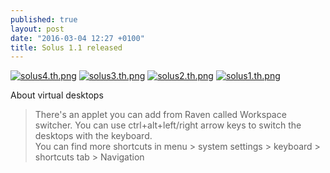 ```yaml
---
published: true
layout: post
date: "2016-03-04 12:27 +0100"
title: Solus 1.1 released
---
```



[![solus4.th.png](https://cdn.scrot.moe/images/2016/03/04/solus4.th.png)](https://scrot.moe/image/wIzj) [![solus3.th.png](https://cdn.scrot.moe/images/2016/03/04/solus3.th.png)](https://scrot.moe/image/wXnh) [![solus2.th.png](https://cdn.scrot.moe/images/2016/03/04/solus2.th.png)](https://scrot.moe/image/wcVl) [![solus1.th.png](https://cdn.scrot.moe/images/2016/03/04/solus1.th.png)](https://scrot.moe/image/ws2z)

About virtual desktops

> There's an applet you can add from Raven called Workspace switcher. You can use ctrl+alt+left/right arrow keys to switch the desktops with the keyboard.  
> You can find more shortcuts in menu > system settings > keyboard > shortcuts tab > Navigation
